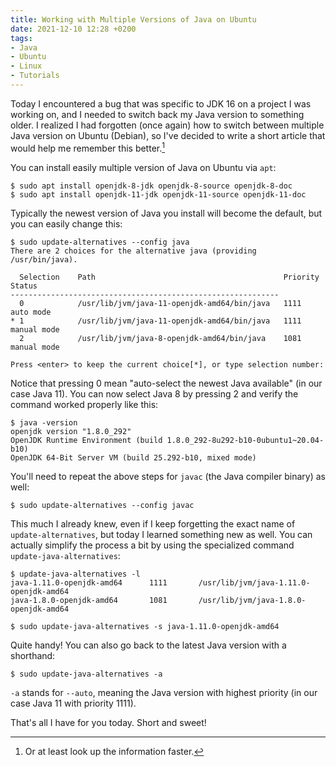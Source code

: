 ```yaml
---
title: Working with Multiple Versions of Java on Ubuntu
date: 2021-12-10 12:28 +0200
tags:
- Java
- Ubuntu
- Linux
- Tutorials
---
```


Today I encountered a bug that was specific to JDK 16 on a project I was working
on, and I needed to switch back my Java version to something older.  I realized
I had forgotten (once again) how to switch between multiple Java version on Ubuntu
(Debian), so I've decided to write a short article that would help me remember
this better.[^1]

You can install easily multiple version of Java on Ubuntu via `apt`:

``` shellsession
$ sudo apt install openjdk-8-jdk openjdk-8-source openjdk-8-doc
$ sudo apt install openjdk-11-jdk openjdk-11-source openjdk-11-doc
```

Typically the newest version of Java you install will become the default, but you can easily change this:

``` shellsession
$ sudo update-alternatives --config java
There are 2 choices for the alternative java (providing /usr/bin/java).

  Selection    Path                                          Priority   Status
------------------------------------------------------------
  0            /usr/lib/jvm/java-11-openjdk-amd64/bin/java   1111      auto mode
* 1            /usr/lib/jvm/java-11-openjdk-amd64/bin/java   1111      manual mode
  2            /usr/lib/jvm/java-8-openjdk-amd64/bin/java    1081      manual mode

Press <enter> to keep the current choice[*], or type selection number:
```

Notice that pressing 0 mean "auto-select the newest Java available" (in our case Java 11).
You can now select Java 8 by pressing 2 and verify the command worked properly like this:

``` shellsession
$ java -version
openjdk version "1.8.0_292"
OpenJDK Runtime Environment (build 1.8.0_292-8u292-b10-0ubuntu1~20.04-b10)
OpenJDK 64-Bit Server VM (build 25.292-b10, mixed mode)
```

You'll need to repeat the above steps for `javac` (the Java compiler binary) as well:

``` shellsession
$ sudo update-alternatives --config javac
```

This much I already knew, even if I keep forgetting the exact name of
`update-alternatives`, but today I learned something new as well. You can
actually simplify the process a bit by using the specialized command
`update-java-alternatives`:

``` shellsession
$ update-java-alternatives -l
java-1.11.0-openjdk-amd64      1111       /usr/lib/jvm/java-1.11.0-openjdk-amd64
java-1.8.0-openjdk-amd64       1081       /usr/lib/jvm/java-1.8.0-openjdk-amd64

$ sudo update-java-alternatives -s java-1.11.0-openjdk-amd64
```

Quite handy! You can also go back to the latest Java version with a shorthand:

``` shellsession
$ sudo update-java-alternatives -a
```

`-a` stands for `--auto`, meaning the Java version with highest priority (in our case Java 11 with priority 1111).

That's all I have for you today. Short and sweet!

[^1]: Or at least look up the information faster.

